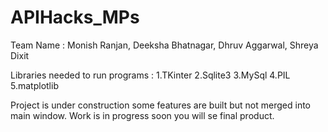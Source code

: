 # APIHacks_MPs
Team Name : Monish Ranjan, Deeksha Bhatnagar, Dhruv Aggarwal, Shreya Dixit

Libraries needed to run programs : 
1.TKinter
2.Sqlite3
3.MySql
4.PIL
5.matplotlib

Project is under construction some features are built but not merged into main window. Work is in progress soon you will se final product.
